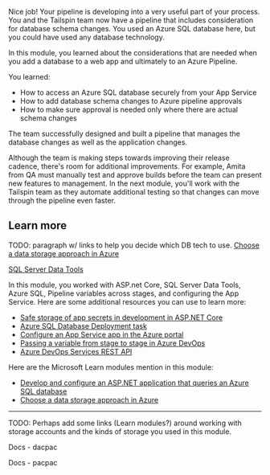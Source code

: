 Nice job! Your pipeline is developing into a very useful part of your process. You and the Tailspin team now have a pipeline that includes consideration for database schema changes. You used an Azure SQL database here, but you could have used any database technology.

In this module, you learned about the considerations that are needed when you add a database to a web app and ultimately to an Azure Pipeline.

You learned:

- How to access an Azure SQL database securely from your App Service
- How to add database schema changes to Azure pipeline approvals
- How to make sure approval is needed only where there are actual schema changes

The team successfully designed and built a pipeline that manages the database changes as well as the application changes.

Although the team is making steps towards improving their release cadence, there's room for additional improvements. For example, Amita from QA must manually test and approve builds before the team can present new features to management. In the next module, you'll work with the Tailspin team as they automate additional testing so that changes can move through the pipeline even faster.

## Learn more

TODO: paragraph w/ links to help you decide which DB tech to use.
[Choose a data storage approach in Azure](https://docs.microsoft.com/learn/modules/choose-storage-approach-in-azure/?azure-portal=True)

[SQL Server Data Tools](https://docs.microsoft.com/sql/ssdt/sql-server-data-tools?view=sql-server-2017&azure-portal=true)

In this module, you worked with ASP.net Core, SQL Server Data Tools, Azure SQL, Pipeline variables across stages, and configuring the App Service. Here are some additional resources you can use to learn more:

- [Safe storage of app secrets in development in ASP.NET Core](https://docs.microsoft.com/aspnet/core/security/app-secrets?view=aspnetcore-3.0&tabs=windows&azure-portal=true)
- [Azure SQL Database Deployment task](https://docs.microsoft.com/azure/devops/pipelines/tasks/deploy/sql-azure-dacpac-deployment?view=azure-devops&azure-portal=true)
- [Configure an App Service app in the Azure portal](https://docs.microsoft.com/azure/app-service/configure-common?azure-portal=true)
- [Passing a variable from stage to stage in Azure DevOps](http://donovanbrown.com/post/Passing-variables-from-stage-to-stage-in-Azure-DevOps-release?azure-portal=true)
- [Azure DevOps Services REST API](https://docs.microsoft.com/rest/api/azure/devops/search/?view=azure-devops-rest-5.1&azure-pipelines=true)

Here are the Microsoft Learn modules mention in this module:

- [Develop and configure an ASP.NET application that queries an Azure SQL database](https://docs.microsoft.com/en-us/learn/modules/develop-app-that-queries-azure-sql/?azure-portal=true)
- [Choose a data storage approach in Azure](https://docs.microsoft.com/learn/modules/choose-storage-approach-in-azure/?azure-portal=True)

---

TODO: Perhaps add some links (Learn modules?) around working with storage accounts and the kinds of storage you used in this module.

Docs - dacpac

Docs - pacpac